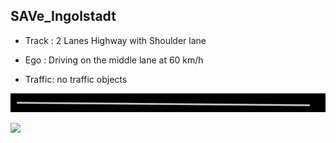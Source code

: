 ## SAVe_Ingolstadt 

- Track : 2 Lanes Highway with Shoulder lane

- Ego : Driving on the middle lane at 60 km/h

- Traffic: no traffic objects

![](https://github.com/PerpetuumProgress/OVAL-Assets/raw/main/datasets/ALKS_Scenario_4.3_1_FollowLeadVehicleComfortable_TEMPLATE/ALKS_Road_sc.PNG)

![](https://github.com/PerpetuumProgress/OVAL-Assets/raw/main/datasets/ALKS_Scenario_4.3_1_FollowLeadVehicleComfortable_TEMPLATE/ALKS_Scenario_4.3_1_FollowLeadVehicleComfortable_TEMPLATE_gif.gif)
